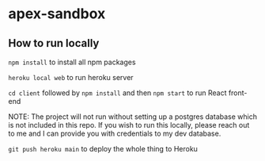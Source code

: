 # apex-sandbox

## How to run locally

`npm install` to install all npm packages

`heroku local web` to run heroku server

`cd client` followed by `npm install` and then `npm start` to run React front-end

NOTE: The project will not run without setting up a postgres database which is not included in this repo. If you wish to run this locally, please reach out to me and I can provide you with credentials to my dev database.

`git push heroku main` to deploy the whole thing to Heroku